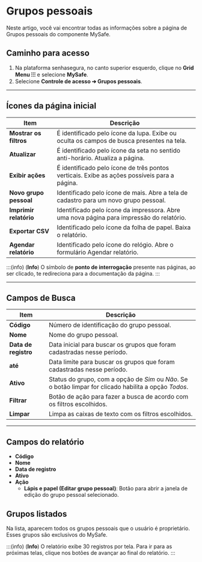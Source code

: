 # Grupos pessoais

Neste artigo, você vai encontrar todas as informações sobre a página de Grupos pessoais do componente MySafe.

## Caminho para acesso

1. Na plataforma senhasegura, no canto superior esquerdo, clique no **Grid Menu ⁝⁝⁝** e selecione **MySafe**.
2. Selecione **Controle de acesso ➔ Grupos pessoais**.
***

## Ícones da página inicial

**Item** |**Descrição**
|---|---|
**Mostrar os filtros**|É identificado pelo ícone da lupa. Exibe ou oculta os campos de busca presentes na tela.
**Atualizar**|É identificado pelo ícone da seta no sentido anti-horário. Atualiza a página.
**Exibir ações**|É identificado pelo ícone de três pontos verticais. Exibe as ações possíveis para a página.
**Novo grupo pessoal**|Identificado pelo ícone de mais. Abre a tela de cadastro para um novo grupo pessoal.
**Imprimir relatório**|Identificado pelo ícone da impressora. Abre uma nova página para impressão do relatório.
**Exportar CSV**|Identificado pelo ícone da folha de papel. Baixa o relatório.
**Agendar relatório**|Identificado pelo ícone do relógio. Abre o formulário Agendar relatório.

:::(info) (**Info**)
O símbolo de **ponto de interrogação** presente nas páginas, ao ser clicado, te redireciona para a documentação da página.
:::
***

## Campos de Busca

**Item**|**Descrição**
|---|---|
**Código**|Número de identificação do grupo pessoal.
**Nome**|Nome do grupo pessoal.
**Data de registro**|Data inicial para buscar os grupos que foram cadastradas nesse período.
**até**|Data limite para buscar os grupos que foram cadastradas nesse período.
**Ativo**|Status do grupo, com a opção de *Sim* ou *Não*. Se o botão limpar for clicado habilita a opção *Todos*.
**Filtrar**|Botão de ação para fazer a busca de acordo com os filtros escolhidos.
**Limpar**|Limpa as caixas de texto com os filtros escolhidos.
***

## Campos do relatório

* **Código**
* **Nome**
* **Data de registro**
* **Ativo**
* **Ação**
    * **Lápis e papel (Editar grupo pessoal)**: Botão para abrir a janela de edição do grupo pessoal selecionado.

## Grupos listados

Na lista, aparecem todos os grupos pessoais que o usuário é proprietário. Esses grupos são exclusivos do MySafe.

:::(info) (**Info**)
O relatório exibe 30 registros por tela. Para ir para as próximas telas, clique nos botões de avançar ao final do relatório.
:::
